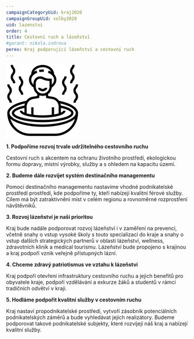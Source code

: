 ```yaml
---
campaignCategoryUid: kraj2020
campaignGroupUid: volby2020
uid: lazenstvi
order: 4
title: Cestovní ruch a lázeňství
#garant: nikola.indrova
perex: Kraj podporující lázeňství a cestovní ruch
---
```


![](/assets/img/program2020/04_lazenstvi.png)

**1.  Podpoříme rozvoj trvale udržitelného cestovního ruchu**
    
Cestovní ruch s akcentem na ochranu životního prostředí, ekologickou formu dopravy, místní výrobky, služby a s ohledem na kapacitu území.
    

**2.  Budeme dále rozvíjet systém destinačního managementu**
    
Pomocí destinačního managementu nastavíme vhodné podnikatelské prostředí prostředí, kde podpoříme ty, kteří nabízejí kvalitní férové služby. Cílem má být zatraktivnění míst v celém regionu a rovnoměrné rozprostření návštěvníků.
    

**3.  Rozvoj lázeňství je naší prioritou**
    
Kraj bude nadále podporovat rozvoj lázeňství i v zaměření na prevenci, včetně snahy o vstup vysoké školy s touto specializací do kraje a snahy o vstup dalších strategických partnerů v oblasti lázeňství, wellness, zdravotních klinik a medical tourismu. Lázeňství bude propojeno s krajinou a kraj podpoří vznik veřejně přístupných lázní.
    
**4.  Chceme zdravý patriotismus ve vztahu k lázeňství**
    
Kraj podpoří otevření infrastruktury cestovního ruchu a jejich benefitů pro obyvatele kraje, podpoří vzdělávání a exkurze žáků a studentů v rámci tradičních odvětví v kraji.
    
**5.  Hodláme podpořit kvalitní služby v cestovním ruchu**
    
Kraj nastaví propodnikatelské prostředí, vytvoří zásobník potenciálních podnikatelských záměrů a bude vyhledávat jejich realizátory. Budeme podporovat takové podnikatelské subjekty, které rozvíjejí náš kraj a nabízejí kvalitní služby.
